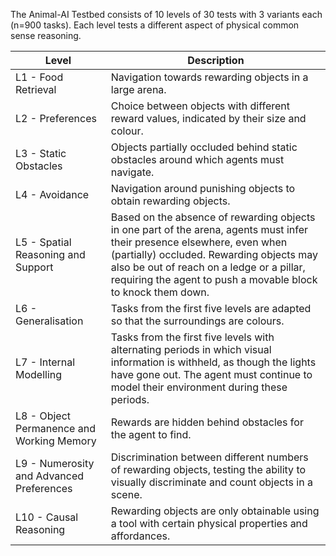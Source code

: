 The Animal-AI Testbed consists of 10 levels of 30 tests with 3 variants each (n=900 tasks). Each level tests a different aspect of physical common sense reasoning.


| Level  | Description |
| ------------- | ------------- |
| L1 - Food Retrieval  | Navigation towards rewarding objects in a large arena.  |
| L2 - Preferences  | Choice between objects with different reward values, indicated by their size and colour.  |
| L3 - Static Obstacles | Objects partially occluded behind static obstacles around which agents must navigate. |
| L4 - Avoidance | Navigation around punishing objects to obtain rewarding objects. |
| L5 - Spatial Reasoning and Support | Based on the absence of rewarding objects in one part of the arena, agents must infer their presence elsewhere, even when (partially) occluded. Rewarding objects may also be out of reach on a ledge or a pillar, requiring the agent to push a movable block to knock them down. |
| L6 - Generalisation | Tasks from the first five levels are adapted so that the surroundings are colours. |
| L7 - Internal Modelling | Tasks from the first five levels with alternating periods in which visual information is withheld, as though the lights have gone out. The agent must continue to model their environment during these periods. |
| L8 - Object Permanence and Working Memory | Rewards are hidden behind obstacles for the agent to find. |
| L9 - Numerosity and Advanced Preferences | Discrimination between different numbers of rewarding objects, testing the ability to visually discriminate and count objects in a scene. |
| L10 - Causal Reasoning | Rewarding objects are only obtainable using a tool with certain physical properties and affordances. |
